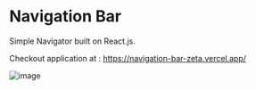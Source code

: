 # Navigation Bar
Simple Navigator built on React.js.

Checkout application at : https://navigation-bar-zeta.vercel.app/


![image](https://user-images.githubusercontent.com/107784718/184370409-b0e1eef9-4968-4e76-b946-b575ceec6b79.png)
